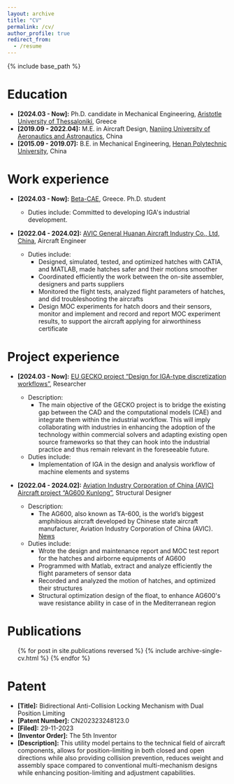 ```yaml
---
layout: archive
title: "CV"
permalink: /cv/
author_profile: true
redirect_from:
  - /resume
---
```


{% include base_path %}

Education
======
* **[2024.03 - Now]:** Ph.D. candidate in Mechanical Engineering, [Aristotle University of Thessaloniki](https://www.auth.gr/en/), Greece
* **[2019.09 - 2022.04]:** M.E. in Aircraft Design, [Nanjing University of Aeronautics and Astronautics](https://www.nuaa.edu.cn/), China
* **[2015.09 - 2019.07]:** B.E. in Mechanical Engineering, [Henan Polytechnic University](https://www.hpu.edu.cn/), China

Work experience
======
* **[2024.03 - Now]:** [Beta-CAE](https://www.beta-cae.com/), Greece. Ph.D. student
  * Duties include: Committed to developing IGA's industrial development.
  
* **[2022.04 - 2024.02]:** [AVIC General Huanan Aircraft Industry Co., Ltd, China](https://www.avicgeneral.com/sy/index.shtml), Aircraft Engineer
  * Duties include:
    * Designed, simulated, tested, and optimized hatches with CATIA, and MATLAB, made hatches safer and their motions smoother
    * Coordinated efficiently the work between the on-site assembler, designers and parts suppliers
    * Monitored the flight tests, analyzed flight parameters of hatches, and did troubleshooting the aircrafts
    * Design MOC experiments for hatch doors and their sensors, monitor and implement and record and report MOC experiment results, to support the aircraft applying for airworthiness certificate

Project experience
======
* **[2024.03 - Now]:**  [EU GECKO project “Design for IGA-type discretization workflows”](https://gecko.cimne.com/), Researcher
  * Description:
    *  The main objective of the GECKO project is to bridge the existing gap between the CAD and the computational models (CAE) and integrate them within the industrial workflow. This will imply collaborating with industries in enhancing the adoption of the technology within commercial solvers and adapting existing open source frameworks so that they can hook into the industrial practice and thus remain relevant in the foreseeable future.
  * Duties include:
    * Implementation of IGA in the design and analysis workflow of machine elements and systems

* **[2022.04 - 2024.02]:** [Aviation Industry Corporation of China (AVIC) Aircraft project “AG600 Kunlong”](https://www.avicgeneral.com/cpyyw/tyfjcp/jl600/index.shtml), Structural Designer
  * Description:
    * The AG600, also known as TA-600, is the world’s biggest amphibious aircraft developed by Chinese state aircraft manufacturer, Aviation Industry Corporation of China (AVIC). [News](https://english.www.gov.cn/news/202409/01/content_WS66d3a6d9c6d0868f4e8ea68e.html)  
  * Duties include:
    * Wrote the design and maintenance report and MOC test report for the hatches and airborne equipments of AG600
    * Programmed with Matlab, extract and analyze efficiently the flight parameters of sensor data
    * Recorded and analyzed the motion of hatches, and optimized their structures
    * Structural optimization design of the float, to enhance AG600's wave resistance ability in case of in the Mediterranean region

Publications
======
  <ul>{% for post in site.publications reversed %}
    {% include archive-single-cv.html %}
  {% endfor %}</ul>

Patent
======
* **[Title]:** Bidirectional Anti-Collision Locking Mechanism with Dual Position Limiting
* **[Patent Number]:** CN202323248123.0
* **[Filed]:** 29-11-2023
* **[Inventor Order]:** The 5th Inventor
* **[Description]:** This utility model pertains to the technical field of aircraft components, allows for position-limiting in both closed and open directions while also providing collision prevention, reduces weight and assembly space compared to conventional multi-mechanism designs while enhancing position-limiting and adjustment capabilities.


